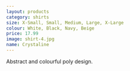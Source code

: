 ```yaml
---
layout: products
category: shirts
size: X-Small, Small, Medium, Large, X-Large
colour: White, Black, Navy, Beige
price: 17.99
image: shirt-4.jpg
name: Crystaline
---
```


Abstract and colourful poly design.
